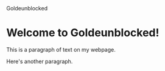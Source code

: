 <!DOCTYPE html>
<html>
<head>
    Goldeunblocked
</head>
<body>
    <h1>Welcome to Goldeunblocked!</h1>
    <p>This is a paragraph of text on my webpage.</p>
    <p>Here's another paragraph.</p>
</body>
</html>
